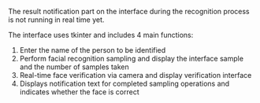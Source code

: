 The result notification part on the interface during the recognition process is not running in real time yet.

The interface uses tkinter and includes 4 main functions:
1. Enter the name of the person to be identified
2. Perform facial recognition sampling and display the interface sample and the number of samples taken
3. Real-time face verification via camera and display verification interface
4. Displays notification text for completed sampling operations and indicates whether the face is correct
